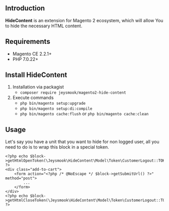 ## Introduction
**HideContent** is an extension for Magento 2 ecosystem, which will allow You to hide the necessary HTML content.
## Requirements
 - Magento CE 2.2.1+
 - PHP 7.0.22+
## Install HideContent
1. Installation via packagist 
    - ```composer require jeysmook/magento2-hide-content```
2. Execute commands
    - ```php bin/magento setup:upgrade```
    - ```php bin/magento setup:di:compile```
    - ```php bin/magento cache:flush``` or ```php bin/magento cache:clean```
## Usage
Let's say you have a unit that you want to hide for non logged user, all you need to do is to wrap this block in a special token.
```
<?php echo $block->getHtmlOpenToken(\Jeysmook\HideContent\Model\Token\CustomerLogout::TOKEN_NAME); ?>
<div class="add-to-cart">
    <form action="<?php /* @NoEscape */ $block->getSubmitUrl() ?>" method="post">
        ...
    </form>
</div>
<?php echo $block->getHtmlCloseToken(\Jeysmook\HideContent\Model\Token\CustomerLogout::TOKEN_NAME); ?>
```
